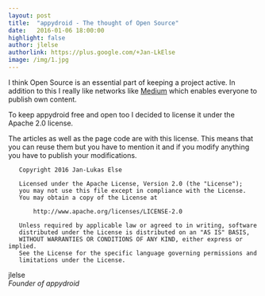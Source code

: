 ```yaml
---
layout: post
title:  "appydroid - The thought of Open Source"
date:   2016-01-06 18:00:00
highlight: false
author: jlelse
authorlink: https://plus.google.com/+Jan-LkElse
image: /img/1.jpg
---
```

I think Open Source is an essential part of keeping a project active. In addition to this I really like networks like [Medium](http://medium.com) which enables everyone to publish own content.

To keep appydroid free and open too I decided to license it under the Apache 2.0 license.

The articles as well as the page code are with this license. This means that you can reuse them but you have to mention it and if you modify anything you have to publish your modifications.

```
   Copyright 2016 Jan-Lukas Else

   Licensed under the Apache License, Version 2.0 (the "License");
   you may not use this file except in compliance with the License.
   You may obtain a copy of the License at

       http://www.apache.org/licenses/LICENSE-2.0

   Unless required by applicable law or agreed to in writing, software
   distributed under the License is distributed on an "AS IS" BASIS,
   WITHOUT WARRANTIES OR CONDITIONS OF ANY KIND, either express or implied.
   See the License for the specific language governing permissions and
   limitations under the License.
```

jlelse  
*Founder of appydroid*